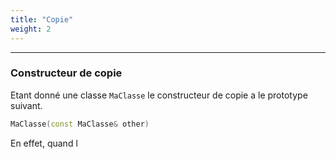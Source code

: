 ```yaml
---
title: "Copie"
weight: 2
---
```



---

### Constructeur de copie

Etant donné une classe `MaClasse` le constructeur de copie a le prototype suivant.

```cpp
MaClasse(const MaClasse& other)
```

En effet, quand l


